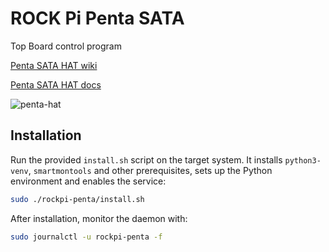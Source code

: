 # ROCK Pi Penta SATA

Top Board control program

[Penta SATA HAT wiki](<https://wiki.radxa.com/Penta_SATA_HAT>)

[Penta SATA HAT docs](https://docs.radxa.com/en/accessories/penta-sata-hat)

![penta-hat](images/penta-sata-hat.png)

## Installation

Run the provided `install.sh` script on the target system. It installs
`python3-venv`, `smartmontools` and other prerequisites, sets up the
Python environment and enables the service:

```bash
sudo ./rockpi-penta/install.sh
```

After installation, monitor the daemon with:

```bash
sudo journalctl -u rockpi-penta -f
```

